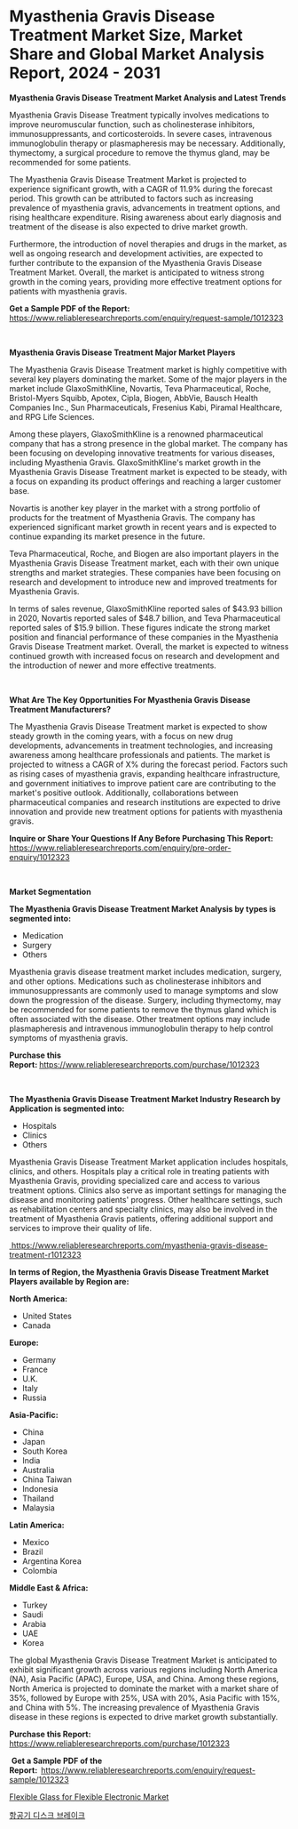 <p><h1>Myasthenia Gravis Disease Treatment Market Size, Market Share and Global Market Analysis Report, 2024 - 2031</h1></p><p><strong>Myasthenia Gravis Disease Treatment Market Analysis and Latest Trends</strong></p>
<p><p>Myasthenia Gravis Disease Treatment typically involves medications to improve neuromuscular function, such as cholinesterase inhibitors, immunosuppressants, and corticosteroids. In severe cases, intravenous immunoglobulin therapy or plasmapheresis may be necessary. Additionally, thymectomy, a surgical procedure to remove the thymus gland, may be recommended for some patients.</p><p>The Myasthenia Gravis Disease Treatment Market is projected to experience significant growth, with a CAGR of 11.9% during the forecast period. This growth can be attributed to factors such as increasing prevalence of myasthenia gravis, advancements in treatment options, and rising healthcare expenditure. Rising awareness about early diagnosis and treatment of the disease is also expected to drive market growth.</p><p>Furthermore, the introduction of novel therapies and drugs in the market, as well as ongoing research and development activities, are expected to further contribute to the expansion of the Myasthenia Gravis Disease Treatment Market. Overall, the market is anticipated to witness strong growth in the coming years, providing more effective treatment options for patients with myasthenia gravis.</p></p>
<p><strong>Get a Sample PDF of the Report:&nbsp;</strong> <a href="https://www.reliableresearchreports.com/enquiry/request-sample/1012323">https://www.reliableresearchreports.com/enquiry/request-sample/1012323</a></p>
<p>&nbsp;</p>
<p><strong>Myasthenia Gravis Disease Treatment Major Market Players</strong></p>
<p><p>The Myasthenia Gravis Disease Treatment market is highly competitive with several key players dominating the market. Some of the major players in the market include GlaxoSmithKline, Novartis, Teva Pharmaceutical, Roche, Bristol-Myers Squibb, Apotex, Cipla, Biogen, AbbVie, Bausch Health Companies Inc., Sun Pharmaceuticals, Fresenius Kabi, Piramal Healthcare, and RPG Life Sciences.</p><p>Among these players, GlaxoSmithKline is a renowned pharmaceutical company that has a strong presence in the global market. The company has been focusing on developing innovative treatments for various diseases, including Myasthenia Gravis. GlaxoSmithKline's market growth in the Myasthenia Gravis Disease Treatment market is expected to be steady, with a focus on expanding its product offerings and reaching a larger customer base.</p><p>Novartis is another key player in the market with a strong portfolio of products for the treatment of Myasthenia Gravis. The company has experienced significant market growth in recent years and is expected to continue expanding its market presence in the future.</p><p>Teva Pharmaceutical, Roche, and Biogen are also important players in the Myasthenia Gravis Disease Treatment market, each with their own unique strengths and market strategies. These companies have been focusing on research and development to introduce new and improved treatments for Myasthenia Gravis.</p><p>In terms of sales revenue, GlaxoSmithKline reported sales of $43.93 billion in 2020, Novartis reported sales of $48.7 billion, and Teva Pharmaceutical reported sales of $15.9 billion. These figures indicate the strong market position and financial performance of these companies in the Myasthenia Gravis Disease Treatment market. Overall, the market is expected to witness continued growth with increased focus on research and development and the introduction of newer and more effective treatments.</p></p>
<p>&nbsp;</p>
<p><strong>What Are The Key Opportunities For Myasthenia Gravis Disease Treatment Manufacturers?</strong></p>
<p><p>The Myasthenia Gravis Disease Treatment market is expected to show steady growth in the coming years, with a focus on new drug developments, advancements in treatment technologies, and increasing awareness among healthcare professionals and patients. The market is projected to witness a CAGR of X% during the forecast period. Factors such as rising cases of myasthenia gravis, expanding healthcare infrastructure, and government initiatives to improve patient care are contributing to the market's positive outlook. Additionally, collaborations between pharmaceutical companies and research institutions are expected to drive innovation and provide new treatment options for patients with myasthenia gravis.</p></p>
<p><strong>Inquire or Share Your Questions If Any Before Purchasing This Report:</strong> <a href="https://www.reliableresearchreports.com/enquiry/pre-order-enquiry/1012323">https://www.reliableresearchreports.com/enquiry/pre-order-enquiry/1012323</a></p>
<p>&nbsp;</p>
<p><strong>Market Segmentation</strong></p>
<p><strong>The Myasthenia Gravis Disease Treatment Market Analysis by types is segmented into:</strong></p>
<p><ul><li>Medication</li><li>Surgery</li><li>Others</li></ul></p>
<p><p>Myasthenia gravis disease treatment market includes medication, surgery, and other options. Medications such as cholinesterase inhibitors and immunosuppressants are commonly used to manage symptoms and slow down the progression of the disease. Surgery, including thymectomy, may be recommended for some patients to remove the thymus gland which is often associated with the disease. Other treatment options may include plasmapheresis and intravenous immunoglobulin therapy to help control symptoms of myasthenia gravis.</p></p>
<p><strong>Purchase this Report:&nbsp;</strong><a href="https://www.reliableresearchreports.com/purchase/1012323">https://www.reliableresearchreports.com/purchase/1012323</a></p>
<p>&nbsp;</p>
<p><strong>The Myasthenia Gravis Disease Treatment Market Industry Research by Application is segmented into:</strong></p>
<p><ul><li>Hospitals</li><li>Clinics</li><li>Others</li></ul></p>
<p><p>Myasthenia Gravis Disease Treatment Market application includes hospitals, clinics, and others. Hospitals play a critical role in treating patients with Myasthenia Gravis, providing specialized care and access to various treatment options. Clinics also serve as important settings for managing the disease and monitoring patients' progress. Other healthcare settings, such as rehabilitation centers and specialty clinics, may also be involved in the treatment of Myasthenia Gravis patients, offering additional support and services to improve their quality of life.</p></p>
<p><a href="https://www.reliableresearchreports.com/myasthenia-gravis-disease-treatment-r1012323">&nbsp;https://www.reliableresearchreports.com/myasthenia-gravis-disease-treatment-r1012323</a></p>
<p><strong>In terms of Region, the Myasthenia Gravis Disease Treatment Market Players available by Region are:</strong></p>
<p>
    <p> <strong> North America: </strong>
        <ul>
            <li>United States</li>
            <li>Canada</li>
        </ul>
        </p> 
    <p> <strong> Europe: </strong>
        <ul>
            <li>Germany</li>
            <li>France</li>
            <li>U.K.</li>
            <li>Italy</li>
            <li>Russia</li>
        </ul>
        </p> 
    <p> <strong> Asia-Pacific: </strong>
        <ul>
            <li>China</li>
            <li>Japan</li>
            <li>South Korea</li>
            <li>India</li>
            <li>Australia</li>
            <li>China Taiwan</li>
            <li>Indonesia</li>
            <li>Thailand</li>
            <li>Malaysia</li>
        </ul>
        </p> 
    <p> <strong> Latin America: </strong>
        <ul>
            <li>Mexico</li>
            <li>Brazil</li>
            <li>Argentina Korea</li>
            <li>Colombia</li>
        </ul>
        </p> 
    <p> <strong> Middle East & Africa: </strong>
        <ul>
            <li>Turkey</li>
            <li>Saudi</li>
            <li>Arabia</li>
            <li>UAE</li>
            <li>Korea</li>
        </ul>
    </p>
    </p>
<p><p>The global Myasthenia Gravis Disease Treatment Market is anticipated to exhibit significant growth across various regions including North America (NA), Asia Pacific (APAC), Europe, USA, and China. Among these regions, North America is projected to dominate the market with a market share of 35%, followed by Europe with 25%, USA with 20%, Asia Pacific with 15%, and China with 5%. The increasing prevalence of Myasthenia Gravis disease in these regions is expected to drive market growth substantially.</p></p>
<p><strong>Purchase this Report: </strong><a href="https://www.reliableresearchreports.com/purchase/1012323">https://www.reliableresearchreports.com/purchase/1012323</a></p>
<p>&nbsp;<strong>Get a Sample PDF of the Report:&nbsp;&nbsp;</strong><a href="https://www.reliableresearchreports.com/enquiry/request-sample/1012323">https://www.reliableresearchreports.com/enquiry/request-sample/1012323</a></p>
<p><strong></strong></p>
<p><p><a href="https://shimmer-gardenia-37a.notion.site/Flexible-Glass-for-Flexible-Electronic-Market-Size-and-Market-Trends-Complete-Industry-Overview-20-d331e15bbba746a6b05fe92f529b9326">Flexible Glass for Flexible Electronic Market</a></p><p><a href="https://github.com/laholand/Market-Research-Report-List-3/blob/main/761821548760.md">항공기 디스크 브레이크</a></p></p>